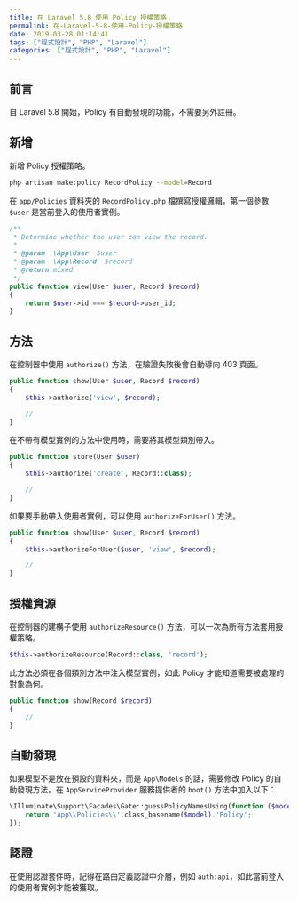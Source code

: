 ```yaml
---
title: 在 Laravel 5.8 使用 Policy 授權策略
permalink: 在-Laravel-5-8-使用-Policy-授權策略
date: 2019-03-28 01:14:41
tags: ["程式設計", "PHP", "Laravel"]
categories: ["程式設計", "PHP", "Laravel"]
---
```


## 前言

自 Laravel 5.8 開始，Policy 有自動發現的功能，不需要另外註冊。

## 新增

新增 Policy 授權策略。

```BASH
php artisan make:policy RecordPolicy --model=Record
```

在 `app/Policies` 資料夾的 `RecordPolicy.php` 檔撰寫授權邏輯，第一個參數 `$user` 是當前登入的使用者實例。

```PHP
/**
 * Determine whether the user can view the record.
 *
 * @param  \App\User  $user
 * @param  \App\Record  $record
 * @return mixed
 */
public function view(User $user, Record $record)
{
    return $user->id === $record->user_id;
}
```

## 方法

在控制器中使用 `authorize()` 方法，在驗證失敗後會自動導向 403 頁面。

```PHP
public function show(User $user, Record $record)
{
    $this->authorize('view', $record);

    //
}
```

在不帶有模型實例的方法中使用時，需要將其模型類別帶入。

```PHP
public function store(User $user)
{
    $this->authorize('create', Record::class);

    //
}
```

如果要手動帶入使用者實例，可以使用 `authorizeForUser()` 方法。

```PHP
public function show(User $user, Record $record)
{
    $this->authorizeForUser($user, 'view', $record);

    //
}
```

## 授權資源

在控制器的建構子使用 `authorizeResource()` 方法，可以一次為所有方法套用授權策略。

```PHP
$this->authorizeResource(Record::class, 'record');
```

此方法必須在各個類別方法中注入模型實例，如此 Policy 才能知道需要被處理的對象為何。

```PHP
public function show(Record $record)
{
    //
}
```

## 自動發現

如果模型不是放在預設的資料夾，而是 `App\Models` 的話，需要修改 Policy 的自動發現方法。在 `AppServiceProvider` 服務提供者的 `boot()` 方法中加入以下：

```PHP
\Illuminate\Support\Facades\Gate::guessPolicyNamesUsing(function ($model) {
    return 'App\\Policies\\'.class_basename($model).'Policy';
});
```

## 認證

在使用認證套件時，記得在路由定義認證中介層，例如 `auth:api`，如此當前登入的使用者實例才能被獲取。
